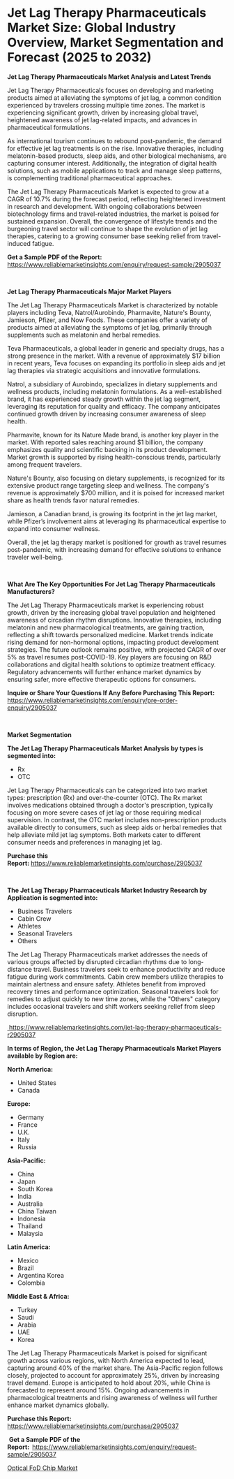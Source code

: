 <p><h1>Jet Lag Therapy Pharmaceuticals Market Size: Global Industry Overview, Market Segmentation and Forecast (2025 to 2032)</h1></p><p><strong>Jet Lag Therapy Pharmaceuticals Market Analysis and Latest Trends</strong></p>
<p><p>Jet Lag Therapy Pharmaceuticals focuses on developing and marketing products aimed at alleviating the symptoms of jet lag, a common condition experienced by travelers crossing multiple time zones. The market is experiencing significant growth, driven by increasing global travel, heightened awareness of jet lag-related impacts, and advances in pharmaceutical formulations. </p><p>As international tourism continues to rebound post-pandemic, the demand for effective jet lag treatments is on the rise. Innovative therapies, including melatonin-based products, sleep aids, and other biological mechanisms, are capturing consumer interest. Additionally, the integration of digital health solutions, such as mobile applications to track and manage sleep patterns, is complementing traditional pharmaceutical approaches.</p><p>The Jet Lag Therapy Pharmaceuticals Market is expected to grow at a CAGR of 10.7% during the forecast period, reflecting heightened investment in research and development. With ongoing collaborations between biotechnology firms and travel-related industries, the market is poised for sustained expansion. Overall, the convergence of lifestyle trends and the burgeoning travel sector will continue to shape the evolution of jet lag therapies, catering to a growing consumer base seeking relief from travel-induced fatigue.</p></p>
<p><strong>Get a Sample PDF of the Report:&nbsp;</strong> <a href="https://www.reliablemarketinsights.com/enquiry/request-sample/2905037?utm_campaign=2207&utm_medium=2&utm_source=Github&utm_content=ia&utm_term=12032025&utm_id=jet-lag-therapy-pharmaceuticals">https://www.reliablemarketinsights.com/enquiry/request-sample/2905037</a></p>
<p>&nbsp;</p>
<p><strong>Jet Lag Therapy Pharmaceuticals Major Market Players</strong></p>
<p><p>The Jet Lag Therapy Pharmaceuticals Market is characterized by notable players including Teva, Natrol/Aurobindo, Pharmavite, Nature's Bounty, Jamieson, Pfizer, and Now Foods. These companies offer a variety of products aimed at alleviating the symptoms of jet lag, primarily through supplements such as melatonin and herbal remedies.</p><p>Teva Pharmaceuticals, a global leader in generic and specialty drugs, has a strong presence in the market. With a revenue of approximately $17 billion in recent years, Teva focuses on expanding its portfolio in sleep aids and jet lag therapies via strategic acquisitions and innovative formulations.</p><p>Natrol, a subsidiary of Aurobindo, specializes in dietary supplements and wellness products, including melatonin formulations. As a well-established brand, it has experienced steady growth within the jet lag segment, leveraging its reputation for quality and efficacy. The company anticipates continued growth driven by increasing consumer awareness of sleep health.</p><p>Pharmavite, known for its Nature Made brand, is another key player in the market. With reported sales reaching around $1 billion, the company emphasizes quality and scientific backing in its product development. Market growth is supported by rising health-conscious trends, particularly among frequent travelers.</p><p>Nature's Bounty, also focusing on dietary supplements, is recognized for its extensive product range targeting sleep and wellness. The company's revenue is approximately $700 million, and it is poised for increased market share as health trends favor natural remedies.</p><p>Jamieson, a Canadian brand, is growing its footprint in the jet lag market, while Pfizer’s involvement aims at leveraging its pharmaceutical expertise to expand into consumer wellness.</p><p>Overall, the jet lag therapy market is positioned for growth as travel resumes post-pandemic, with increasing demand for effective solutions to enhance traveler well-being.</p></p>
<p>&nbsp;</p>
<p><strong>What Are The Key Opportunities For Jet Lag Therapy Pharmaceuticals Manufacturers?</strong></p>
<p><p>The Jet Lag Therapy Pharmaceuticals market is experiencing robust growth, driven by the increasing global travel population and heightened awareness of circadian rhythm disruptions. Innovative therapies, including melatonin and new pharmacological treatments, are gaining traction, reflecting a shift towards personalized medicine. Market trends indicate rising demand for non-hormonal options, impacting product development strategies. The future outlook remains positive, with projected CAGR of over 5% as travel resumes post-COVID-19. Key players are focusing on R&D collaborations and digital health solutions to optimize treatment efficacy. Regulatory advancements will further enhance market dynamics by ensuring safer, more effective therapeutic options for consumers.</p></p>
<p><strong>Inquire or Share Your Questions If Any Before Purchasing This Report:</strong> <a href="https://www.reliablemarketinsights.com/enquiry/pre-order-enquiry/2905037?utm_campaign=2207&utm_medium=2&utm_source=Github&utm_content=ia&utm_term=12032025&utm_id=jet-lag-therapy-pharmaceuticals">https://www.reliablemarketinsights.com/enquiry/pre-order-enquiry/2905037</a></p>
<p>&nbsp;</p>
<p><strong>Market Segmentation</strong></p>
<p><strong>The Jet Lag Therapy Pharmaceuticals Market Analysis by types is segmented into:</strong></p>
<p><ul><li>Rx</li><li>OTC</li></ul></p>
<p><p>Jet Lag Therapy Pharmaceuticals can be categorized into two market types: prescription (Rx) and over-the-counter (OTC). The Rx market involves medications obtained through a doctor's prescription, typically focusing on more severe cases of jet lag or those requiring medical supervision. In contrast, the OTC market includes non-prescription products available directly to consumers, such as sleep aids or herbal remedies that help alleviate mild jet lag symptoms. Both markets cater to different consumer needs and preferences in managing jet lag.</p></p>
<p><strong>Purchase this Report:&nbsp;</strong><a href="https://www.reliablemarketinsights.com/purchase/2905037?utm_campaign=2207&utm_medium=2&utm_source=Github&utm_content=ia&utm_term=12032025&utm_id=jet-lag-therapy-pharmaceuticals">https://www.reliablemarketinsights.com/purchase/2905037</a></p>
<p>&nbsp;</p>
<p><strong>The Jet Lag Therapy Pharmaceuticals Market Industry Research by Application is segmented into:</strong></p>
<p><ul><li>Business Travelers</li><li>Cabin Crew</li><li>Athletes</li><li>Seasonal Travelers</li><li>Others</li></ul></p>
<p><p>The Jet Lag Therapy Pharmaceuticals market addresses the needs of various groups affected by disrupted circadian rhythms due to long-distance travel. Business travelers seek to enhance productivity and reduce fatigue during work commitments. Cabin crew members utilize therapies to maintain alertness and ensure safety. Athletes benefit from improved recovery times and performance optimization. Seasonal travelers look for remedies to adjust quickly to new time zones, while the "Others" category includes occasional travelers and shift workers seeking relief from sleep disruption.</p></p>
<p><a href="https://www.reliablemarketinsights.com/jet-lag-therapy-pharmaceuticals-r2905037?utm_campaign=2207&utm_medium=2&utm_source=Github&utm_content=ia&utm_term=12032025&utm_id=jet-lag-therapy-pharmaceuticals">&nbsp;https://www.reliablemarketinsights.com/jet-lag-therapy-pharmaceuticals-r2905037</a></p>
<p><strong>In terms of Region, the Jet Lag Therapy Pharmaceuticals Market Players available by Region are:</strong></p>
<p>
    <p> <strong> North America: </strong>
        <ul>
            <li>United States</li>
            <li>Canada</li>
        </ul>
        </p> 
    <p> <strong> Europe: </strong>
        <ul>
            <li>Germany</li>
            <li>France</li>
            <li>U.K.</li>
            <li>Italy</li>
            <li>Russia</li>
        </ul>
        </p> 
    <p> <strong> Asia-Pacific: </strong>
        <ul>
            <li>China</li>
            <li>Japan</li>
            <li>South Korea</li>
            <li>India</li>
            <li>Australia</li>
            <li>China Taiwan</li>
            <li>Indonesia</li>
            <li>Thailand</li>
            <li>Malaysia</li>
        </ul>
        </p> 
    <p> <strong> Latin America: </strong>
        <ul>
            <li>Mexico</li>
            <li>Brazil</li>
            <li>Argentina Korea</li>
            <li>Colombia</li>
        </ul>
        </p> 
    <p> <strong> Middle East & Africa: </strong>
        <ul>
            <li>Turkey</li>
            <li>Saudi</li>
            <li>Arabia</li>
            <li>UAE</li>
            <li>Korea</li>
        </ul>
    </p>
    </p>
<p><p>The Jet Lag Therapy Pharmaceuticals Market is poised for significant growth across various regions, with North America expected to lead, capturing around 40% of the market share. The Asia-Pacific region follows closely, projected to account for approximately 25%, driven by increasing travel demand. Europe is anticipated to hold about 20%, while China is forecasted to represent around 15%. Ongoing advancements in pharmacological treatments and rising awareness of wellness will further enhance market dynamics globally.</p></p>
<p><strong>Purchase this Report: </strong><a href="https://www.reliablemarketinsights.com/purchase/2905037?utm_campaign=2207&utm_medium=2&utm_source=Github&utm_content=ia&utm_term=12032025&utm_id=jet-lag-therapy-pharmaceuticals">https://www.reliablemarketinsights.com/purchase/2905037</a></p>
<p>&nbsp;<strong>Get a Sample PDF of the Report:&nbsp;&nbsp;</strong><a href="https://www.reliablemarketinsights.com/enquiry/request-sample/2905037?utm_campaign=2207&utm_medium=2&utm_source=Github&utm_content=ia&utm_term=12032025&utm_id=jet-lag-therapy-pharmaceuticals">https://www.reliablemarketinsights.com/enquiry/request-sample/2905037</a></p>
<p><strong></strong></p>
<p><p><a href="https://github.com/saribuissawi/Market-Research-Report-List-1/blob/main/optical-fod-chip-market.md?utm_campaign=2207&utm_medium=2&utm_source=Github&utm_content=ia&utm_term=12032025&utm_id=jet-lag-therapy-pharmaceuticals">Optical FoD Chip Market</a></p></p>